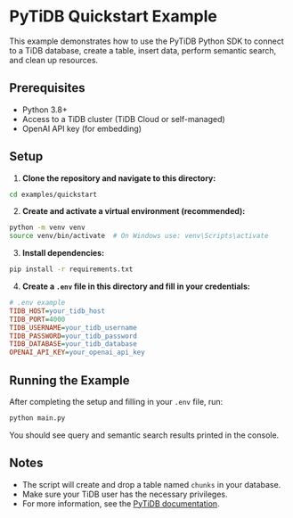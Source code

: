 # PyTiDB Quickstart Example

This example demonstrates how to use the PyTiDB Python SDK to connect to a TiDB database, create a table, insert data, perform semantic search, and clean up resources.

## Prerequisites

- Python 3.8+
- Access to a TiDB cluster (TiDB Cloud or self-managed)
- OpenAI API key (for embedding)

## Setup

1. **Clone the repository and navigate to this directory:**

```bash
cd examples/quickstart
```

2. **Create and activate a virtual environment (recommended):**

```bash
python -m venv venv
source venv/bin/activate  # On Windows use: venv\Scripts\activate
```

3. **Install dependencies:**

```bash
pip install -r requirements.txt
```

4. **Create a `.env` file in this directory and fill in your credentials:**

```ini
# .env example
TIDB_HOST=your_tidb_host
TIDB_PORT=4000
TIDB_USERNAME=your_tidb_username
TIDB_PASSWORD=your_tidb_password
TIDB_DATABASE=your_tidb_database
OPENAI_API_KEY=your_openai_api_key
```

## Running the Example

After completing the setup and filling in your `.env` file, run:

```bash
python main.py
```

You should see query and semantic search results printed in the console.

## Notes
- The script will create and drop a table named `chunks` in your database.
- Make sure your TiDB user has the necessary privileges.
- For more information, see the [PyTiDB documentation](https://github.com/pingcap/pytidb). 